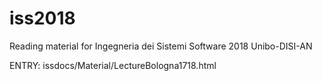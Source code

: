 # iss2018
Reading material for Ingegneria dei Sistemi Software 2018 Unibo-DISI-AN

ENTRY: issdocs/Material/LectureBologna1718.html
